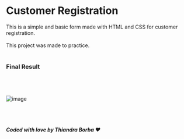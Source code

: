 # Customer Registration

This is a simple and basic form made with HTML and CSS for customer registration.<br></br>
This project was made to practice.<br></br>
### Final Result<br></br>
<br></br>
![image](https://user-images.githubusercontent.com/42809362/141607033-4efcdc20-8a7e-4e8c-bbf6-3e3c1c94fd81.png)

<br></br>

##### Coded with love by Thiandra Borba ♥️

